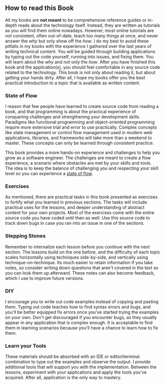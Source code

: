 ## How to read this Book

All my books are **not meant** to be comprehensive reference guides or in-depth reads about the technology itself. Instead, they are written as tutorials as you will find them online nowadays. However, most online tutorials are not consistent, often out-of-date, teach too many things at once, and never answer the *why* but only show off the *how*. I do my best to avoid these pitfalls in my books with the experience I gathered over the last years of writing technical content. You will be guided through building applications by typing out the code yourself, running into issues, and fixing them. You will learn about the *why* and not only the *how*. After you have finished this book and the application(s), you should feel comfortable in any source code related to the technology. This book is not only about reading it, but about getting your hands dirty. After all, I hope my books offer you the best practical introduction to a topic that is available as written content.

### State of Flow

I reason that few people have learned to create source code from reading a book, and that programming is about the practical experience of conquering challenges and strengthening your development skills. Paradigms like functional programming and object-oriented programming require more extensive trial and error to use practically. Complex concepts like state management or control flow management used in modern web applications, libraries, and frameworks will take more than a weekend to master. These concepts can only be learned through consistent practice.

This book provides a more hands-on experience and challenges to help you grow as a software engineer. The challenges are meant to create a flow experience, a scenario where obstacles are met by your skills and tools. The idea is to keep the balance of challenging you and respecting your skill level so you can experience a [state of flow](https://www.robinwieruch.de/lessons-learned-deep-work-flow/).

### Exercises

As mentioned, there are practical tasks in this book presented as exercises to fortify what you learned in previous sections. The tasks will include practical uses for the lessons, and deeper understanding of abstract content for your own projects. Most of the exercises come with the entire source code you have coded until then as well. Use this source code to track down bugs in case you ran into an issue in one of the sections.

### Stepping Stones

Remember to internalize each lesson before you continue with the next section. The lessons build on the one before, and the difficulty of each topic scales horizontally using techniques side-by-side, and vertically using technique-on-technique. Its much easier to retain information if you take notes, so consider writing down questions that aren't covered in the text so you can look them up afterward. These notes can also become feedback, which I use to improve future versions.

### DIY

I encourage you to write out code examples instead of copying and pasting them. Typing out code teaches how to find syntax errors and bugs, and you'll be better equipped fix errors once you've started trying the examples on your own. Don't get discouraged if you encounter bugs, as they usually appear in any application that is complex enough. It is acceptable to find them in learning scenarios because you'll have a chance to learn how to fix them.

### Learn your Tools

These materials should be absorbed with an IDE or editor/terminal combination to type out the examples and observe the output. I provide additional tools that will support you with the implementation. Between the lessons, experiment with your applications and apply the tools you've acquired. After all, application is the only way to mastery.
